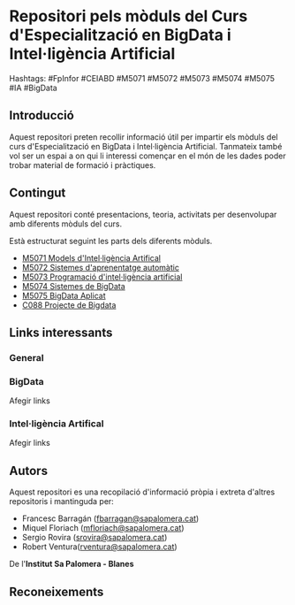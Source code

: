 # Repositori pels mòduls  del Curs d'Especialització en BigData i Intel·ligència Artificial

Hashtags: #FpInfor #CEIABD #M5071 #M5072 #M5073 #M5074 #M5075 #IA #BigData

## Introducció

Aquest repositori preten recollir informació útil per impartir els mòduls del curs d'Especialització en BigData i Intel·ligència Artificial. Tanmateix també vol ser un espai a on qui li interessi començar en el món de les dades poder trobar material de formació i pràctiques.

## Contingut

Aquest repositori conté presentacions, teoria, activitats  per desenvolupar amb diferents mòduls del curs.

Està estructurat seguint les parts dels diferents mòduls.

* [M5071 Models d'Intel·ligència Artifical](<M5071/README.md>)
* [M5072 Sistemes d'aprenentatge automàtic](<M5072/README.md>)
* [M5073 Programació d'intel·ligència artificial](<M5073/README.md>)
* [M5074 Sistemes de BigData](<M5074/README.md>)
* [M5075 BigData Aplicat](<M5075/README.md>)
* [C088 Projecte de Bigdata](C088/README.md)

## Links interessants

### General
  
### BigData

Afegir links

### Intel·ligència Artifical

Afegir links

## Autors

Aquest repositori es una recopilació d'informació pròpia i extreta d'altres repositoris i mantinguda per:

* Francesc Barragán (<fbarragan@sapalomera.cat>)
* Miquel Floriach (<mfloriach@sapalomera.cat>)
* Sergio Rovira (<srovira@sapalomera.cat>)
* Robert Ventura(<rventura@sapalomera.cat>)

De l'**Institut Sa Palomera - Blanes**

## Reconeixements

